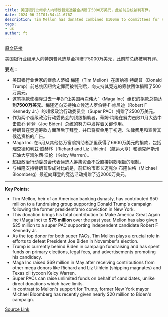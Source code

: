 ```yaml
---
title: 美国银行业继承人向特朗普竞选基金捐赠了5000万美元，此前前总统被判有罪。
date: 2024-06-21T01:54:41.676Z
description: Tim Mellon has donated combined $100mn to committees for Republican candidate and Robert Kennedy Jr
tags: 
- us
author: ft
---
```


[原文链接](https://ft.com/content/a085a5b0-e49d-4cb9-8e2e-80859fdae14d)

美国银行业继承人向特朗普竞选基金捐赠了5000万美元，此前前总统被判有罪。

**要点：**
- 美国银行业世家的继承人蒂姆·梅隆（Tim Mellon）在唐纳德·特朗普（Donald Trump）前总统因纽约定罪而被判刑后，向支持其竞选的筹款团体捐赠了500万美元。
- 这笔捐款使梅隆过去一年对“让美国再次伟大”（Maga Inc）组织的捐款总额达到**7500万美元**。梅隆还向支持独立候选人罗伯特·F·肯尼迪（Robert F Kennedy Jr.）的超级政治行动委员会（Super PAC）捐赠了2500万美元。
- 作为两个超级政治行动委员会的顶级捐助者，蒂姆·梅隆在努力击败11月大选中击败乔·拜登（Joe Biden）总统的努力中发挥着关键作用。
- 特朗普在竞选筹款方面落后于拜登，并已将资金用于初选、法律费用和宣传其候选资格的广告。
- Maga Inc. 在5月从其他亿万富翁捐助者那里获得了6900万美元的捐款，包括理查德和利兹·威赫林（Richard and Liz Uihlein）（航运大亨）和德克萨斯州石油大亨凯尔西·沃伦（Kelcy Warren）。
- 超级政治行动委员会代表候选人筹集资金不受直接捐款限额的限制。
- 与梅隆支持特朗普形成对比的是，前纽约市市长迈克尔·布隆伯格（Michael Bloomberg）最近向拜登的竞选活动捐赠了近2000万美元。

---

 **Key Points:**
- Tim Mellon, heir of an American banking dynasty, has contributed $50 million to a fundraising group supporting Donald Trump's campaign following the former president'amo conviction in New York. 
- This donation brings his total contribution to Make America Great Again Inc (Maga Inc) to **$75 million** over the past year. Mellon has also given $25 million to a super PAC supporting independent candidate Robert F Kennedy Jr.
- As the top donor for both super PACs, Tim Mellon plays a crucial role in efforts to defeat President Joe Biden in November's election. 
- Trump is currently behind Biden in campaign fundraising and has spent funds on primary elections, legal fees, and advertisements promoting his candidacy.
- Maga Inc raised $69 million in May after receiving contributions from other mega donors like Richard and Liz Uihlein (shipping magnates) and Texas oil tycoon Kelcy Warren. 
- Super PACs can raise unlimited funds on behalf of candidates, unlike direct donations which have limits.
- In contrast to Mellon's support for Trump, former New York mayor Michael Bloomberg has recently given nearly $20 million to Biden's campaign.

[Source Link](https://ft.com/content/a085a5b0-e49d-4cb9-8e2e-80859fdae14d)

